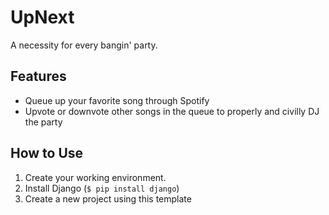 # UpNext

A necessity for every bangin' party.

## Features

- Queue up your favorite song through Spotify
- Upvote or downvote other songs in the queue to properly and civilly DJ the party

## How to Use

1. Create your working environment.
2. Install Django (`$ pip install django`)
3. Create a new project using this template
